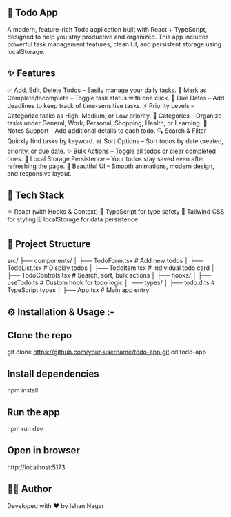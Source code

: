 ## 📝 Todo App

A modern, feature-rich Todo application built with React + TypeScript, designed to help you stay productive and organized. This app includes powerful task management features, clean UI, and persistent storage using localStorage.

## ✨ Features

✅ Add, Edit, Delete Todos – Easily manage your daily tasks.
🔄 Mark as Complete/Incomplete – Toggle task status with one click.
📅 Due Dates – Add deadlines to keep track of time-sensitive tasks.
⚡ Priority Levels – Categorize tasks as High, Medium, or Low priority.
📂 Categories – Organize tasks under General, Work, Personal, Shopping, Health, or Learning.
📝 Notes Support – Add additional details to each todo.
🔍 Search & Filter – Quickly find tasks by keyword.
📊 Sort Options – Sort todos by date created, priority, or due date.
✨ Bulk Actions – Toggle all todos or clear completed ones.
💾 Local Storage Persistence – Your todos stay saved even after refreshing the page.
🎨 Beautiful UI – Smooth animations, modern design, and responsive layout.

## 🚀 Tech Stack

⚛️ React (with Hooks & Context)
🔷 TypeScript for type safety
🎨 Tailwind CSS for styling
🗄️ localStorage for data persistence


## 📂 Project Structure
src/
├── components/
│   ├── TodoForm.tsx       # Add new todos
│   ├── TodoList.tsx       # Display todos
│   ├── TodoItem.tsx       # Individual todo card
│   ├── TodoControls.tsx   # Search, sort, bulk actions
│
├── hooks/
│   ├── useTodo.ts         # Custom hook for todo logic
│
├── types/
│   ├── todo.d.ts          # TypeScript types
│
├── App.tsx                # Main app entry



## ⚙️ Installation & Usage :-

## Clone the repo
git clone https://github.com/your-username/todo-app.git
cd todo-app

## Install dependencies
npm install

## Run the app
npm run dev

## Open in browser
http://localhost:5173


## 👨‍💻 Author
Developed with ❤️ by Ishan Nagar